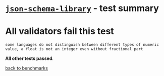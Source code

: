 # [`json-schema-library`](https://github.com/sagold/json-schema-library) - test summary

# All validators fail this test

`some languages do not distinguish between different types of numeric value, a float is not an integer even without fractional part`


**All other tests passed**.

[back to benchmarks](https://github.com/ebdrup/json-schema-benchmark)